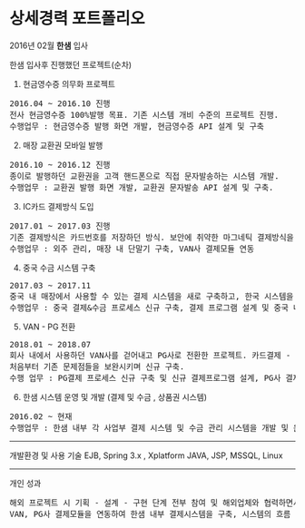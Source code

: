 상세경력 포트폴리오
========


2016년 02월 __한샘__ 입사

한샘 입사후 진행했던 프로젝트(순차)

1. 현금영수증 의무화 프로젝트
<pre>
2016.04 ~ 2016.10 진행
전사 현금영수증 100%발행 목표. 기존 시스템 개비 수준의 프로젝트 진행.
수행업무 : 현금영수증 발행 화면 개발, 현금영수증 API 설계 및 구축
</pre>
2. 매장 교환권 모바일 발행 
<pre>
2016.10 ~ 2016.12 진행
종이로 발행하던 교환권을 고객 핸드폰으로 직접 문자발송하는 시스템 개발.
수행업무 : 교환권 발행 화면 개발, 교환권 문자발송 API 설계 및 구축.
</pre>
3. IC카드 결제방식 도입
<pre>
2017.01 ~ 2017.03 진행
기존 결제방식은 카드번호를 저장하던 방식. 보안에 취약한 마그네틱 결제방식을 사용하고 있어, IC결제 방식으로 변경.
수행업무 : 외주 관리, 매장 내 단말기 구축, VAN사 결제모듈 연동
</pre>
4. 중국 수금 시스템 구축
<pre>
2017.03 ~ 2017.11
중국 내 매장에서 사용할 수 있는 결제 시스템을 새로 구축하고, 한국 시스템을 토대로 중국 기준에 맞춰 시스템을 처음부터 구축.
수행업무 : 중국 결제&수금 프로세스 신규 구축, 결제 프로그램 설계 및 중국 내 ERP시스템(한샘 자체프로그램) 구축
</pre>
5. VAN - PG 전환
<pre>
2018.01 ~ 2018.07
회사 내에서 사용하던 VAN사를 걷어내고 PG사로 전환한 프로젝트. 카드결제 - 매입, 현금영수증 발행 등 
처음부터 기존 문제점들을 보완시키며 신규 구축.
수행 업무 : PG결제 프로세스 신규 구축 및 신규 결제프로그램 설계, PG사 결제모듈 연동(Smartro, LG U+)
</pre>

6. 한샘 시스템 운영 및 개발 (결제 및 수금 , 상품권 시스템)
<pre>
2016.02 ~ 현재
수행업무 : 한샘 내부 각 사업부 결제 시스템 및 수금 관리 시스템을 개발 및 운영.
</pre>

-----------------
개발환경 및 사용 기술
EJB, Spring 3.x , Xplatform
JAVA, JSP, MSSQL, Linux

***
개인 성과
<pre>
해외 프로젝트 시 기획 - 설계 - 구현 단계 전부 참여 및 해외업체와 협력하면서 다양한 경험.
VAN, PG사 결제모듈을 연동하여 한샘 내부 결제시스템을 구축, 시스템의 흐름 파악 및 개발 기술을 향상.
</pre>


